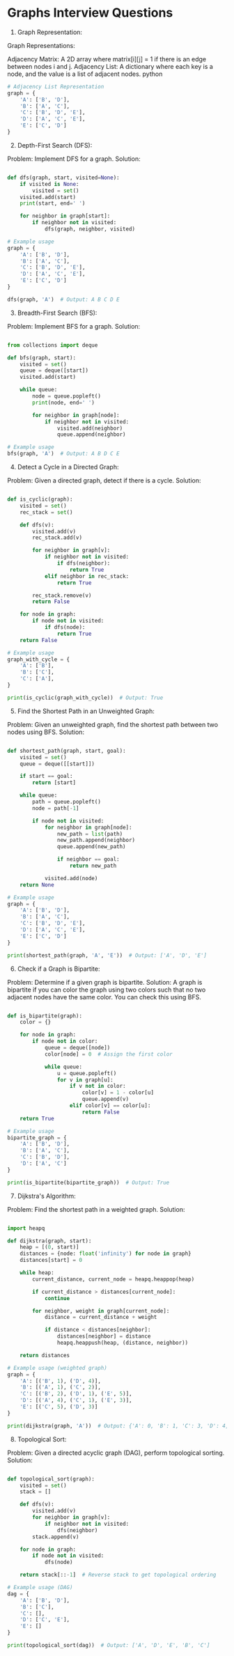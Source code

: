 # Graphs Interview Questions

1. Graph Representation:

Graph Representations:

Adjacency Matrix: A 2D array where matrix[i][j] = 1 if there is an edge between nodes i and j.
Adjacency List: A dictionary where each key is a node, and the value is a list of adjacent nodes.
python

```python
# Adjacency List Representation
graph = {
    'A': ['B', 'D'],
    'B': ['A', 'C'],
    'C': ['B', 'D', 'E'],
    'D': ['A', 'C', 'E'],
    'E': ['C', 'D']
}
```

2. Depth-First Search (DFS):

Problem: Implement DFS for a graph.
Solution:

```python

def dfs(graph, start, visited=None):
    if visited is None:
        visited = set()
    visited.add(start)
    print(start, end=' ')

    for neighbor in graph[start]:
        if neighbor not in visited:
            dfs(graph, neighbor, visited)

# Example usage
graph = {
    'A': ['B', 'D'],
    'B': ['A', 'C'],
    'C': ['B', 'D', 'E'],
    'D': ['A', 'C', 'E'],
    'E': ['C', 'D']
}

dfs(graph, 'A')  # Output: A B C D E
```

3. Breadth-First Search (BFS):

Problem: Implement BFS for a graph.
Solution:

```python

from collections import deque

def bfs(graph, start):
    visited = set()
    queue = deque([start])
    visited.add(start)

    while queue:
        node = queue.popleft()
        print(node, end=' ')

        for neighbor in graph[node]:
            if neighbor not in visited:
                visited.add(neighbor)
                queue.append(neighbor)

# Example usage
bfs(graph, 'A')  # Output: A B D C E
```

4. Detect a Cycle in a Directed Graph:

Problem: Given a directed graph, detect if there is a cycle.
Solution:

```python

def is_cyclic(graph):
    visited = set()
    rec_stack = set()

    def dfs(v):
        visited.add(v)
        rec_stack.add(v)

        for neighbor in graph[v]:
            if neighbor not in visited:
                if dfs(neighbor):
                    return True
            elif neighbor in rec_stack:
                return True

        rec_stack.remove(v)
        return False

    for node in graph:
        if node not in visited:
            if dfs(node):
                return True
    return False

# Example usage
graph_with_cycle = {
    'A': ['B'],
    'B': ['C'],
    'C': ['A'],
}

print(is_cyclic(graph_with_cycle))  # Output: True
```

5. Find the Shortest Path in an Unweighted Graph:

Problem: Given an unweighted graph, find the shortest path between two nodes using BFS.
Solution:

```python

def shortest_path(graph, start, goal):
    visited = set()
    queue = deque([[start]])

    if start == goal:
        return [start]

    while queue:
        path = queue.popleft()
        node = path[-1]

        if node not in visited:
            for neighbor in graph[node]:
                new_path = list(path)
                new_path.append(neighbor)
                queue.append(new_path)

                if neighbor == goal:
                    return new_path

            visited.add(node)
    return None

# Example usage
graph = {
    'A': ['B', 'D'],
    'B': ['A', 'C'],
    'C': ['B', 'D', 'E'],
    'D': ['A', 'C', 'E'],
    'E': ['C', 'D']
}

print(shortest_path(graph, 'A', 'E'))  # Output: ['A', 'D', 'E']
```

6. Check if a Graph is Bipartite:

Problem: Determine if a given graph is bipartite.
Solution: A graph is bipartite if you can color the graph using two colors such that no two adjacent nodes have the same color. You can check this using BFS.

```python

def is_bipartite(graph):
    color = {}

    for node in graph:
        if node not in color:
            queue = deque([node])
            color[node] = 0  # Assign the first color

            while queue:
                u = queue.popleft()
                for v in graph[u]:
                    if v not in color:
                        color[v] = 1 - color[u]
                        queue.append(v)
                    elif color[v] == color[u]:
                        return False
    return True

# Example usage
bipartite_graph = {
    'A': ['B', 'D'],
    'B': ['A', 'C'],
    'C': ['B', 'D'],
    'D': ['A', 'C']
}

print(is_bipartite(bipartite_graph))  # Output: True
```

7. Dijkstra's Algorithm:

Problem: Find the shortest path in a weighted graph.
Solution:

```python

import heapq

def dijkstra(graph, start):
    heap = [(0, start)]
    distances = {node: float('infinity') for node in graph}
    distances[start] = 0

    while heap:
        current_distance, current_node = heapq.heappop(heap)

        if current_distance > distances[current_node]:
            continue

        for neighbor, weight in graph[current_node]:
            distance = current_distance + weight

            if distance < distances[neighbor]:
                distances[neighbor] = distance
                heapq.heappush(heap, (distance, neighbor))

    return distances

# Example usage (weighted graph)
graph = {
    'A': [('B', 1), ('D', 4)],
    'B': [('A', 1), ('C', 2)],
    'C': [('B', 2), ('D', 1), ('E', 5)],
    'D': [('A', 4), ('C', 1), ('E', 3)],
    'E': [('C', 5), ('D', 3)]
}

print(dijkstra(graph, 'A'))  # Output: {'A': 0, 'B': 1, 'C': 3, 'D': 4, 'E': 7}
```

8. Topological Sort:

Problem: Given a directed acyclic graph (DAG), perform topological sorting.
Solution:

```python

def topological_sort(graph):
    visited = set()
    stack = []

    def dfs(v):
        visited.add(v)
        for neighbor in graph[v]:
            if neighbor not in visited:
                dfs(neighbor)
        stack.append(v)

    for node in graph:
        if node not in visited:
            dfs(node)

    return stack[::-1]  # Reverse stack to get topological ordering

# Example usage (DAG)
dag = {
    'A': ['B', 'D'],
    'B': ['C'],
    'C': [],
    'D': ['C', 'E'],
    'E': []
}

print(topological_sort(dag))  # Output: ['A', 'D', 'E', 'B', 'C']
```
